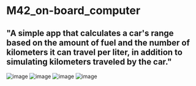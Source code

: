 # M42_on-board_computer
"A simple app that calculates a car's range based on the amount of fuel and the number of kilometers it can travel per liter, in addition to simulating kilometers traveled by the car."
-----
![image](https://user-images.githubusercontent.com/67249275/228396581-4f515fe2-d87d-4fc4-b3ed-28cdcede4905.png)
![image](https://user-images.githubusercontent.com/67249275/228396618-cd19bb5b-e95f-4ba4-b272-c935be7294c7.png)
![image](https://user-images.githubusercontent.com/67249275/228396804-f3fdd263-b477-4205-904b-9fc329e0bac9.png)
![image](https://user-images.githubusercontent.com/67249275/228396837-32736888-3800-4601-b38c-703264b0580c.png)
